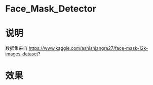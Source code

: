 # Face_Mask_Detector

# 说明
数据集来自 https://www.kaggle.com/ashishjangra27/face-mask-12k-images-dataset?

# 效果

